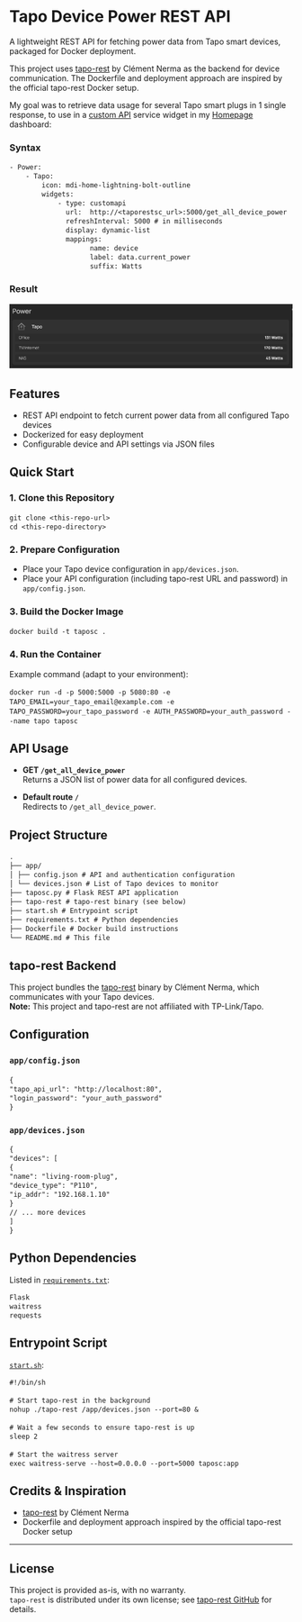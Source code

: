 # Tapo Device Power REST API

A lightweight REST API for fetching power data from Tapo smart devices, packaged for Docker deployment.

This project uses [tapo-rest](https://github.com/ClementNerma/tapo-rest) by Clément Nerma as the backend for device communication. The Dockerfile and deployment approach are inspired by the official tapo-rest Docker setup.

My goal was to retrieve data usage for several Tapo smart plugs in 1 single response, to use in a [custom API](https://gethomepage.dev/widgets/services/customapi/) service widget in my [Homepage](https://gethomepage.dev/) dashboard:

### Syntax
```
- Power:
    - Tapo:
        icon: mdi-home-lightning-bolt-outline
        widgets:
            - type: customapi
              url:  http://<taporestsc_url>:5000/get_all_device_power
              refreshInterval: 5000 # in milliseconds
              display: dynamic-list
              mappings:
                    name: device
                    label: data.current_power
                    suffix: Watts
```
### Result
![Homepage widget](images/homepage.png)

## Features

- REST API endpoint to fetch current power data from all configured Tapo devices
- Dockerized for easy deployment
- Configurable device and API settings via JSON files

## Quick Start

### 1. Clone this Repository

```
git clone <this-repo-url>
cd <this-repo-directory>
```

### 2. Prepare Configuration

- Place your Tapo device configuration in `app/devices.json`.
- Place your API configuration (including tapo-rest URL and password) in `app/config.json`.

### 3. Build the Docker Image

`docker build -t taposc .`

### 4. Run the Container

Example command (adapt to your environment):

`docker run -d -p 5000:5000 -p 5080:80 -e TAPO_EMAIL=your_tapo_email@example.com -e TAPO_PASSWORD=your_tapo_password -e AUTH_PASSWORD=your_auth_password --name tapo taposc`

## API Usage

- **GET `/get_all_device_power`**  
  Returns a JSON list of power data for all configured devices.

- **Default route `/`**  
  Redirects to `/get_all_device_power`.

## Project Structure

```
.
├── app/
│ ├── config.json # API and authentication configuration
│ └── devices.json # List of Tapo devices to monitor
├── taposc.py # Flask REST API application
├── tapo-rest # tapo-rest binary (see below)
├── start.sh # Entrypoint script
├── requirements.txt # Python dependencies
├── Dockerfile # Docker build instructions
└── README.md # This file
```

## tapo-rest Backend

This project bundles the [tapo-rest](https://github.com/ClementNerma/tapo-rest) binary by Clément Nerma, which communicates with your Tapo devices.  
**Note:** This project and tapo-rest are not affiliated with TP-Link/Tapo.

## Configuration

### `app/config.json`

```
{
"tapo_api_url": "http://localhost:80",
"login_password": "your_auth_password"
}
```

### `app/devices.json`

```
{
"devices": [
{
"name": "living-room-plug",
"device_type": "P110",
"ip_addr": "192.168.1.10"
}
// ... more devices
]
}
```

## Python Dependencies

Listed in [`requirements.txt`](requirements.txt):

```
Flask
waitress
requests
```

## Entrypoint Script

[`start.sh`](start.sh):

```
#!/bin/sh

# Start tapo-rest in the background
nohup ./tapo-rest /app/devices.json --port=80 &

# Wait a few seconds to ensure tapo-rest is up
sleep 2

# Start the waitress server
exec waitress-serve --host=0.0.0.0 --port=5000 taposc:app
```

## Credits & Inspiration

- [tapo-rest](https://github.com/ClementNerma/tapo-rest) by Clément Nerma
- Dockerfile and deployment approach inspired by the official tapo-rest Docker setup

---

## License

This project is provided as-is, with no warranty.  
`tapo-rest` is distributed under its own license; see [tapo-rest GitHub](https://github.com/ClementNerma/tapo-rest) for details.
